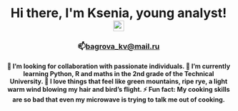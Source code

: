 <h1 align="center">Hi there, I'm Ksenia, young analyst! 
<img src="https://github.com/blackcater/blackcater/raw/main/images/Hi.gif" height="24"/></h1>
<h3 align="center">📫<a href="mailto:bagrova_kv@mail.ru">bagrova_kv@mail.ru</a></h3> 
<h4 align="center">👀 I’m looking for collaboration with passionate individuals.
🌱 I’m currently learning Python, R and maths in the 2nd grade of the Technical University.
💞️ I love things that feel like green mountains, ripe rye, a light warm wind blowing my hair and bird’s flight.
⚡ Fun fact: My cooking skills are so bad that even my microwave is trying to talk me out of cooking.</h4> 
